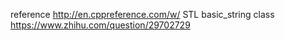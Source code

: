 reference http://en.cppreference.com/w/
STL basic_string class
https://www.zhihu.com/question/29702729

